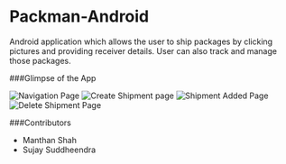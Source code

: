 # Packman-Android
Android application which allows the user to ship packages by clicking pictures and providing receiver details. User can also track and manage those packages.

###Glimpse of the App

![Navigation Page](https://cloud.githubusercontent.com/assets/8069263/22679949/26b00ed4-eccb-11e6-8ac8-09d8fb560ed8.png)
![Create Shipment page](https://cloud.githubusercontent.com/assets/8069263/22679946/26aa7000-eccb-11e6-9db4-4e1ed7d989a2.png)
![Shipment Added Page](https://cloud.githubusercontent.com/assets/8069263/22679945/26943362-eccb-11e6-91c3-3b78f2ed440c.png)
![Delete Shipment Page](https://cloud.githubusercontent.com/assets/8069263/22679948/26ad8934-eccb-11e6-8293-e0efce84b618.png)




###Contributors
- Manthan Shah
- Sujay Suddheendra
